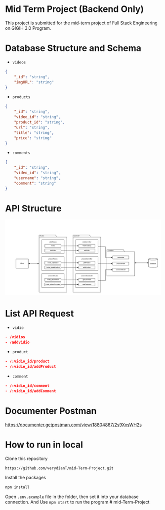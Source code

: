 # Mid Term Project (Backend Only)
This project is submitted for the mid-term project of Full Stack Engineering on GIGIH 3.0 Program.

# Database Structure and Schema
- `videos`
```json
{
	"_id": "string",
	"imgURL": "string"
}
```

- `products`
```json
{
    "_id": "string",
    "video_id": "string",
    "product_id": "string",
    "url": "string",
    "title": "string",
    "price": "string"
}
```

- `comments`
```json
{
    "_id": "string",
    "video_id": "string",
    "username": "string",
    "comment": "string"
}
```

# API Structure
![api structure](./asset/Diagram.png)

# List API Request
- `vidio`
```json
- /vidios
- /addVidio
```
- `product`
```json
- /:vidio_id/product
- /:vidio_id/addProduct
```
- `comment`
```json
- /:vidio_id/comment
- /:vidio_id/addComment
```

# Documenter Postman
https://documenter.getpostman.com/view/18804867/2s9XxsWH2s

# How to run in local
Clone this repository
```
https://github.com/verydianT/mid-Term-Project.git
```
Install the packages
```bash
npm install
```
Open `.env.example` file in the folder, then set it into your database connection.
And Use ```npm start``` to run the program.#   m i d - T e r m - P r o j e c t 
 
 
